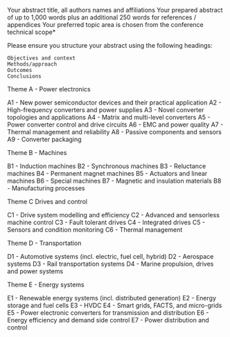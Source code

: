 Your abstract title, all authors names and affiliations
Your prepared abstract of up to 1,000 words plus an additional 250 words for references / appendices
Your preferred topic area is chosen from the conference technical scope*

Please ensure you structure your abstract using the following headings:

    Objectives and context
    Methods/approach
    Outcomes
    Conclusions


Theme A - Power electronics

A1 - New power semiconductor devices and their practical application
A2 - High-frequency converters and power supplies
A3 - Novel converter topologies and applications
A4 - Matrix and multi-level converters
A5 - Power converter control and drive circuits
A6 - EMC and power quality
A7 - Thermal management and reliability
A8 - Passive components and sensors
A9 - Converter packaging

Theme B - Machines

B1 - Induction machines
B2 - Synchronous machines
B3 - Reluctance machines
B4 - Permanent magnet machines
B5 - Actuators and linear machines
B6 - Special machines
B7 - Magnetic and insulation materials
B8 - Manufacturing processes

Theme C  Drives and control

C1 - Drive system modelling and efficiency
C2 - Advanced and sensorless machine control
C3 - Fault tolerant drives
C4 - Integrated drives
C5 - Sensors and condition monitoring
C6 - Thermal management

Theme D - Transportation

D1 - Automotive systems (incl. electric, fuel cell, hybrid)
D2 - Aerospace systems
D3 - Rail transportation systems
D4 - Marine propulsion, drives and power systems

Theme E - Energy systems

E1 - Renewable energy systems (incl. distributed generation)
E2 - Energy storage and fuel cells
E3 - HVDC
E4 - Smart grids, FACTS, and micro-grids
E5 - Power electronic converters for transmission and distribution
E6 - Energy efficiency and demand side control
E7 - Power distribution and control
